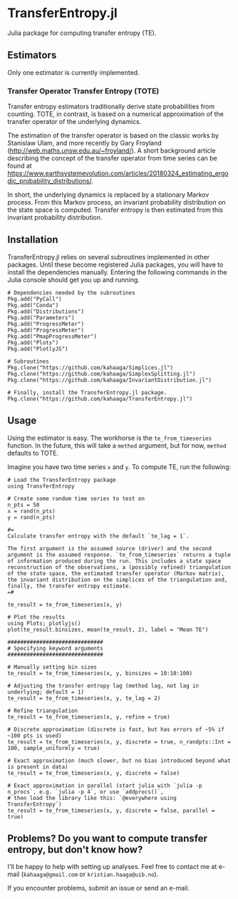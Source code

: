 # TransferEntropy.jl

Julia package for computing transfer entropy (TE). 

## Estimators
Only one estimator is currently implemented.

### Transfer Operator Transfer Entropy (TOTE)
Transfer entropy estimators traditionally derive state probabilities from counting. TOTE, in contrast, is based on a numerical approximation of the transfer operator of the underlying dynamics. 

The estimation of the transfer operator is based on the classic works by Stanislaw Ulam, and more recently by Gary Froyland (<http://web.maths.unsw.edu.au/~froyland/>). A short background article describing the concept of the transfer operator from time series can be found at <https://www.earthsystemevolution.com/articles/20180324_estimating_ergodic_probability_distributions/>. 

In short, the underlying dynamics is replaced by a stationary Markov process. From this Markov process, an invariant probability distribution on the state space is computed. Transfer entropy is then estimated from this invariant probability distribution. 

## Installation
TransferEntropy.jl relies on several subroutines implemented in other packages. Until these become registered Julia packages, you will have to install the dependencies manually.  Entering the following commands in the Julia console should get you up and running. 

```
# Dependencies needed by the subroutines
Pkg.add("PyCall")
Pkg.add("Conda")
Pkg.add("Distributions")
Pkg.add("Parameters")
Pkg.add("ProgressMeter")
Pkg.add("ProgressMeter")
Pkg.add("PmapProgressMeter")
Pkg.add("Plots")
Pkg.add("PlotlyJS")

# Subroutines 
Pkg.clone("https://github.com/kahaaga/Simplices.jl")
Pkg.clone("https://github.com/kahaaga/SimplexSplitting.jl")
Pkg.clone("https://github.com/kahaaga/InvariantDistribution.jl")

# Finally, install the TransferEntropy.jl package.
Pkg.clone("https://github.com/kahaaga/TransferEntropy.jl")
```

## Usage 
Using the estimator is easy. The workhorse is the `te_from_timeseries` function. In the future, this will take a `method` argument, but for now, `method` defaults to TOTE. 

Imagine you have two time series `x` and `y`. To compute TE, run the following:

```
# Load the TransferEntropy package
using TransferEntropy 

# Create some random time series to test on
n_pts = 50
x = rand(n_pts)
y = rand(n_pts)

#= 
Calculate transfer entropy with the default `te_lag = 1`. 

The first argument is the assumed source (driver) and the second argument is the assumed response. `te_from_timeseries` returns a tuple of information produced during the run. This includes a state space reconstruction of the observations, a (possibly refined) triangulation of the state space, the estimated transfer operator (Markov matrix), the invariant distribution on the simplices of the triangulation and, finally, the transfer entropy estimate.
=#

te_result = te_from_timeseries(x, y)

# Plot the results 
using Plots; plotlyjs() 
plot(te_result.binsizes, mean(te_result, 2), label = "Mean TE")

##############################
# Specifying keyword arguments 
##############################

# Manually setting bin sizes
te_result = te_from_timeseries(x, y, binsizes = 10:10:100)

# Adjusting the transfer entropy lag (method lag, not lag in underlying; default = 1)
te_result = te_from_timeseries(x, y, te_lag = 2)

# Refine triangulation
te_result = te_from_timeseries(x, y, refine = true)

# Discrete approximation (discrete is fast, but has errors of ~5% if ~100 pts is used)
te_result = te_from_timeseries(x, y, discrete = true, n_randpts::Int = 100, sample_uniformly = true)

# Exact approximation (much slower, but no bias introduced beyond what is present in data)
te_result = te_from_timeseries(x, y, discrete = false) 

# Exact approximation in parallel (start julia with `julia -p n_procs`, e.g. `julia -p 4`, or use `addprocs()`,
# then load the library like this: `@everywhere using TransferEntropy`)
te_result = te_from_timeseries(x, y, discrete = false, parallel = true) 
```

## Problems? Do you want to compute transfer entropy, but don't know how?  
I'll be happy to help with setting up analyses. Feel free to contact me at e-mail (`kahaaga@gmail.com` or `kristian.haaga@uib.no`). 

If you encounter problems, submit an issue or send an e-mail.
